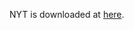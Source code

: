 NYT is downloaded at [here](https://drive.google.com/drive/folders/0B--ZKWD8ahE4UktManVsY1REOUk?usp=sharing).
